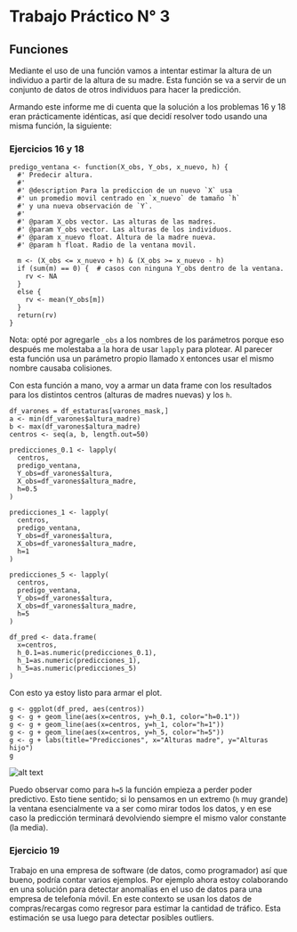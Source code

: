 # Trabajo Práctico N° 3

## Funciones

Mediante el uso de una función vamos a intentar estimar la altura de un individuo a partir de la altura de su madre. Esta función se va a servir de un conjunto de datos de otros individuos para hacer la predicción.

Armando este informe me di cuenta que la solución a los problemas 16 y 18 eran prácticamente idénticas, así que decidí resolver todo usando una misma función, la siguiente: 

### Ejercicios 16 y 18
```{r}
predigo_ventana <- function(X_obs, Y_obs, x_nuevo, h) {
  #' Predecir altura.
  #' 
  #' @description Para la prediccion de un nuevo `X` usa
  #' un promedio movil centrado en `x_nuevo` de tamaño `h`
  #' y una nueva observación de `Y`.
  #' 
  #' @param X_obs vector. Las alturas de las madres.
  #' @param Y_obs vector. Las alturas de los individuos.
  #' @param x_nuevo float. Altura de la madre nueva.
  #' @param h float. Radio de la ventana movil.
  
  m <- (X_obs <= x_nuevo + h) & (X_obs >= x_nuevo - h)
  if (sum(m) == 0) {  # casos con ninguna Y_obs dentro de la ventana.
    rv <- NA
  }
  else {
    rv <- mean(Y_obs[m])
  }
  return(rv)
}
```

Nota: opté por agregarle `_obs` a los nombres de los parámetros porque eso después me molestaba a la hora de usar `lapply` para plotear. Al parecer esta función usa un parámetro propio llamado `X` entonces usar el mismo nombre causaba colisiones.

Con esta función a mano, voy a armar un data frame con los resultados para los distintos centros (alturas de madres nuevas) y los `h`.


```
df_varones = df_estaturas[varones_mask,]
a <- min(df_varones$altura_madre)
b <- max(df_varones$altura_madre)
centros <- seq(a, b, length.out=50)

predicciones_0.1 <- lapply(
  centros,
  predigo_ventana,
  Y_obs=df_varones$altura,
  X_obs=df_varones$altura_madre,
  h=0.5
)

predicciones_1 <- lapply(
  centros,
  predigo_ventana,
  Y_obs=df_varones$altura,
  X_obs=df_varones$altura_madre,
  h=1
)

predicciones_5 <- lapply(
  centros,
  predigo_ventana,
  Y_obs=df_varones$altura,
  X_obs=df_varones$altura_madre,
  h=5
)

df_pred <- data.frame(
  x=centros,
  h_0.1=as.numeric(predicciones_0.1),
  h_1=as.numeric(predicciones_1),
  h_5=as.numeric(predicciones_5)
)
```

Con esto ya estoy listo para armar el plot.

```
g <- ggplot(df_pred, aes(centros))
g <- g + geom_line(aes(x=centros, y=h_0.1, color="h=0.1"))
g <- g + geom_line(aes(x=centros, y=h_1, color="h=1"))
g <- g + geom_line(aes(x=centros, y=h_5, color="h=5"))
g <- g + labs(title="Predicciones", x="Alturas madre", y="Alturas hijo")
g
```
![alt text](https://drive.google.com/uc?id=1KWkCzXr58iSnO_Y4IHzRadxr9lYur_RQ)

Puedo observar como para `h=5` la función empieza a perder poder predictivo. Esto tiene sentido; si lo pensamos en un extremo (`h` muy grande) la ventana esencialmente va a ser como mirar todos los datos, y en ese caso la predicción terminará devolviendo siempre el mismo valor constante (la media).

### Ejercicio 19
Trabajo en una empresa de software (de datos, como programador) así que bueno, podría contar varios ejemplos. Por ejemplo ahora estoy colaborando en una solución para detectar anomalías en el uso de datos para una empresa de telefonía móvil. En este contexto se usan los datos de compras/recargas como regresor para estimar la cantidad de tráfico. Esta estimación se usa luego para detectar posibles outliers.